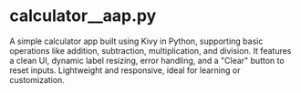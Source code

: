 # calculator__aap.py
A simple calculator app built using Kivy in Python, supporting basic operations like addition, subtraction, multiplication, and division. It features a clean UI, dynamic label resizing, error handling, and a "Clear" button to reset inputs. Lightweight and responsive, ideal for learning or customization.
